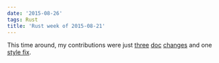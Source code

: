 ```yaml
---
date: '2015-08-26'
tags: Rust
title: 'Rust week of 2015-08-21'
---
```


This time around, my contributions were just [three][] [doc][] [changes]
and one [style fix].

  [three]: https://github.com/rust-lang/rust/pull/28027
  [doc]: https://github.com/rust-lang/rust/pull/28028
  [changes]: https://github.com/rust-lang/rust/pull/28030
  [style fix]: https://github.com/rust-lang/rust/pull/28029
